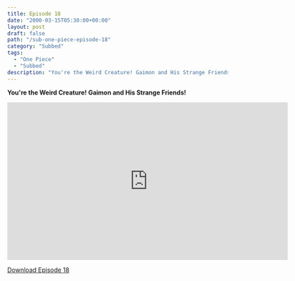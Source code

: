```yaml
---
title: Episode 18
date: "2000-03-15T05:30:00+00:00"
layout: post
draft: false
path: "/sub-one-piece-episode-18"
category: "Subbed"
tags:
  - "One Piece"
  - "Subbed"
description: "You're the Weird Creature! Gaimon and His Strange Friends!"
---
```


**You're the Weird Creature! Gaimon and His Strange Friends!**

<iframe width="640" height="360" src="https://www.fembed.com/v/3qv18wwl2oy" frameborder="0" marginwidth=0 marginheight=0 scrolling=no allowfullscreen></iframe>

<a href="http://ouo.io/qs/eCodkFEQ?s=https://rapidvid.to/d/https://www.fembed.com/v/3qv18wwl2oy">Download Episode 18</a>
